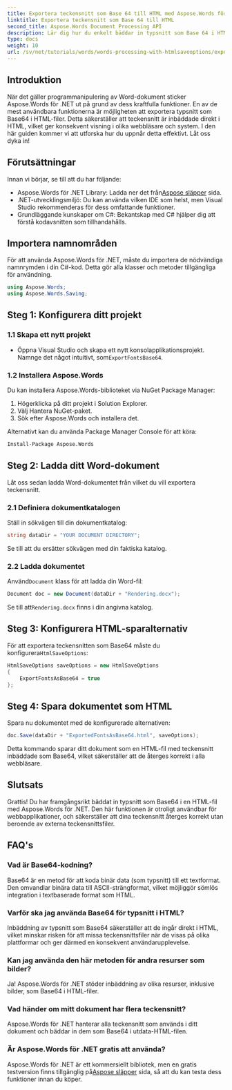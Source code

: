 ```yaml
---
title: Exportera teckensnitt som Base 64 till HTML med Aspose.Words för .NET
linktitle: Exportera teckensnitt som Base 64 till HTML
second_title: Aspose.Words Document Processing API
description: Lär dig hur du enkelt bäddar in typsnitt som Base 64 i HTML-filer med Aspose.Words för .NET. Den här steg-för-steg-guiden hjälper dig att säkerställa konsekvent teckensnittsvisning i olika webbläsare och plattformar.
type: docs
weight: 10
url: /sv/net/tutorials/words/words-processing-with-htmlsaveoptions/export-fonts-as-base-64-to-html/
---
```

## Introduktion

När det gäller programmanipulering av Word-dokument sticker Aspose.Words för .NET ut på grund av dess kraftfulla funktioner. En av de mest användbara funktionerna är möjligheten att exportera typsnitt som Base64 i HTML-filer. Detta säkerställer att teckensnitt är inbäddade direkt i HTML, vilket ger konsekvent visning i olika webbläsare och system. I den här guiden kommer vi att utforska hur du uppnår detta effektivt. Låt oss dyka in!

## Förutsättningar

Innan vi börjar, se till att du har följande:

-  Aspose.Words för .NET Library: Ladda ner det från[Aspose släpper](https://releases.aspose.com/words/net/) sida.
- .NET-utvecklingsmiljö: Du kan använda vilken IDE som helst, men Visual Studio rekommenderas för dess omfattande funktioner.
- Grundläggande kunskaper om C#: Bekantskap med C# hjälper dig att förstå kodavsnitten som tillhandahålls.

## Importera namnområden

För att använda Aspose.Words för .NET, måste du importera de nödvändiga namnrymden i din C#-kod. Detta gör alla klasser och metoder tillgängliga för användning.

```csharp
using Aspose.Words;
using Aspose.Words.Saving;
```

## Steg 1: Konfigurera ditt projekt

### 1.1 Skapa ett nytt projekt

-  Öppna Visual Studio och skapa ett nytt konsolapplikationsprojekt. Namnge det något intuitivt, som`ExportFontsBase64`.

### 1.2 Installera Aspose.Words

Du kan installera Aspose.Words-biblioteket via NuGet Package Manager:

1. Högerklicka på ditt projekt i Solution Explorer.
2. Välj Hantera NuGet-paket.
3. Sök efter Aspose.Words och installera det.

Alternativt kan du använda Package Manager Console för att köra:

```bash
Install-Package Aspose.Words
```

## Steg 2: Ladda ditt Word-dokument

Låt oss sedan ladda Word-dokumentet från vilket du vill exportera teckensnitt.

### 2.1 Definiera dokumentkatalogen

Ställ in sökvägen till din dokumentkatalog:

```csharp
string dataDir = "YOUR DOCUMENT DIRECTORY";
```

Se till att du ersätter sökvägen med din faktiska katalog.

### 2.2 Ladda dokumentet

 Använd`Document` klass för att ladda din Word-fil:

```csharp
Document doc = new Document(dataDir + "Rendering.docx");
```

 Se till att`Rendering.docx` finns i din angivna katalog.

## Steg 3: Konfigurera HTML-sparalternativ

 För att exportera teckensnitten som Base64 måste du konfigurera`HtmlSaveOptions`:

```csharp
HtmlSaveOptions saveOptions = new HtmlSaveOptions 
{ 
    ExportFontsAsBase64 = true 
};
```

## Steg 4: Spara dokumentet som HTML

Spara nu dokumentet med de konfigurerade alternativen:

```csharp
doc.Save(dataDir + "ExportedFontsAsBase64.html", saveOptions);
```

Detta kommando sparar ditt dokument som en HTML-fil med teckensnitt inbäddade som Base64, vilket säkerställer att de återges korrekt i alla webbläsare.

## Slutsats

Grattis! Du har framgångsrikt bäddat in typsnitt som Base64 i en HTML-fil med Aspose.Words för .NET. Den här funktionen är otroligt användbar för webbapplikationer, och säkerställer att dina teckensnitt återges korrekt utan beroende av externa teckensnittsfiler.

## FAQ's

### Vad är Base64-kodning?

Base64 är en metod för att koda binär data (som typsnitt) till ett textformat. Den omvandlar binära data till ASCII-strängformat, vilket möjliggör sömlös integration i textbaserade format som HTML.

### Varför ska jag använda Base64 för typsnitt i HTML?

Inbäddning av typsnitt som Base64 säkerställer att de ingår direkt i HTML, vilket minskar risken för att missa teckensnittsfiler när de visas på olika plattformar och ger därmed en konsekvent användarupplevelse.

### Kan jag använda den här metoden för andra resurser som bilder?

Ja! Aspose.Words för .NET stöder inbäddning av olika resurser, inklusive bilder, som Base64 i HTML-filer.

### Vad händer om mitt dokument har flera teckensnitt?

Aspose.Words för .NET hanterar alla teckensnitt som används i ditt dokument och bäddar in dem som Base64 i utdata-HTML-filen.

### Är Aspose.Words för .NET gratis att använda?

 Aspose.Words för .NET är ett kommersiellt bibliotek, men en gratis testversion finns tillgänglig på[Aspose släpper](https://releases.aspose.com/) sida, så att du kan testa dess funktioner innan du köper.
